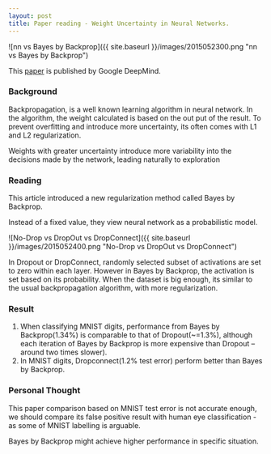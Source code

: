 ```yaml
---
layout: post
title: Paper reading - Weight Uncertainty in Neural Networks.
---
```


![nn vs Bayes by Backprop]({{ site.baseurl }}/images/2015052300.png "nn vs Bayes by Backprop")

This [paper](http://arxiv.org/pdf/1505.05424.pdf) is published by Google DeepMind. 

### Background

Backpropagation, is a well known learning algorithm in neural network. In the algorithm, 
the weight calculated is based on the out put of the result. To prevent overfitting and 
introduce more uncertainty, its often comes with L1 and L2 regularization.

Weights with greater uncertainty introduce more variability into the decisions made by the
network, leading naturally to exploration

### Reading

This article introduced a new regularization method called Bayes by Backprop.

Instead of a fixed value, they view neural network as a probabilistic model.

![No-Drop vs DropOut vs DropConnect]({{ site.baseurl }}/images/2015052400.png "No-Drop vs DropOut vs DropConnect")

In Dropout or DropConnect, randomly selected subset of activations are set to zero within each layer. However in
Bayes by Backprop, the activation is set based on its probability. When the dataset is big enough, 
its similar to the usual backpropagation algorithm, with more regularization.

### Result

1. When classifying MNIST digits, performance from Bayes by Backprop(1.34%) is comparable to that of
Dropout(~=1.3%), although each iteration of Bayes by Backprop is more expensive than Dropout –
around two times slower).
2. In MNIST digits, Dropconnect(1.2% test error) perform better than Bayes by Backprop.

### Personal Thought

This paper comparison based on MNIST test error is not accurate enough, we should compare its false
positive result with human eye classification - as some of MNIST labelling is arguable.

Bayes by Backprop might achieve higher performance in specific situation. 